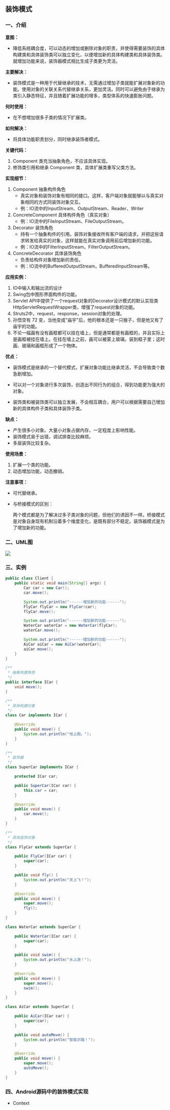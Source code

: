 ## 装饰模式

### 一、介绍

**意图：**

- 降低系统耦合度，可以动态的增加或删除对象的职责，并使得需要装饰的具体构建类和具体装饰类可以独立变化，以便增加新的具体构建类和具体装饰类。就增加功能来说，装饰器模式相比生成子类更为灵活。

**主要解决：**

- 装饰模式是一种用于代替继承的技术，无需通过增加子类就能扩展对象新的功能。使用对象的关联关系代替继承关系，更加灵活。同时可以避免由于继承为类引入静态特征，并且随着扩展功能的增多，类型体系的快速膨胀问题。

**何时使用：**

- 在不想增加很多子类的情况下扩展类。

**如何解决：**

- 将具体功能职责划分，同时继承装饰者模式。

**关键代码：** 

1. Component 类充当抽象角色，不应该具体实现。 
2. 修饰类引用和继承 Component 类，具体扩展类重写父类方法。

**实现细节：**

1. Component 抽象构件角色
   - 真实对象和装饰对象有相同的接口。这样，客户端对象就能够以与真实对象相同的方式同装饰对象交互。
   - 例：IO流中的InputStream、OutputStream、Reader、Writer
2. ConcreteComponent 具体构件角色（真实对象）
   - 例：IO流中的FileInputStream、FileOutputStream。
3. Decorator 装饰角色
   - 持有一个抽象构件的引用。装饰对象接收所有客户端的请求，并把这些请求转发给真实的对象，这样就能在真实对象调用前后增加新的功能。
   - 例：IO流中的FilterInputStream，FilterOutputStream。
4. ConcreteDecorator 具体装饰角色
   - 负责给构件对象增加新的责任。
   - 例：IO流中的BufferedOutputStream，BufferedInputStream等。

**应用实例：** 

1. IO中输入和输出流的设计
2. Swing包中图形界面构件的功能。
3. Servlet API中提供了一个request对象的Decorator设计模式的默认实现类HttpServletRequestWrapper类，增强了request对象的功能。
4. Struts2中，request，response，session对象的处理。
5. 孙悟空有 72 变，当他变成"庙宇"后，他的根本还是一只猴子，但是他又有了庙宇的功能。 
6. 不论一幅画有没有画框都可以挂在墙上，但是通常都是有画框的，并且实际上是画框被挂在墙上。在挂在墙上之前，画可以被蒙上玻璃，装到框子里；这时画、玻璃和画框形成了一个物体。

**优点：**

- 装饰模式是继承的一个替代模式，扩展对象功能比继承灵活，不会导致类个数急剧增加。
- 可以对一个对象进行多次装饰，创造出不同行为的组合，得到功能更为强大的对象。

- 装饰类和被装饰类可以独立发展，不会相互耦合，用户可以根据需要自己增加新的具体构件子类和具体装饰子类。

**缺点：**

- 产生很多小对象。大量小对象占据内存，一定程度上影响性能。
- 装饰模式易于出错，调试排查比较麻烦。
- 多层装饰比较复杂。

**使用场景：** 

1. 扩展一个类的功能。 
2. 动态增加功能，动态撤销。

**注意事项：**

- 可代替继承。

- 与桥接模式的区别：

  ​	两个模式都是为了解决过多子类对象的问题，但他们的诱因不一样。桥接模式是对象自身现有机制沿着多个维度变化，是既有部分不稳定。装饰器模式是为了增加新的功能。

### 二、UML图

![](https://i.imgur.com/bYbodMj.png)

### 三、实例

```java
public class Client {
    public static void main(String[] args) {
        Car car = new Car();
        car.move();

        System.out.println("------增加新的功能------");
        FlyCar flyCar = new FlyCar(car);
        flyCar.move();

        System.out.println("------增加新的功能------");
        WaterCar waterCar = new WaterCar(flyCar);
        waterCar.move();

        System.out.println("------增加新的功能------");
        AiCar aiCar = new AiCar(waterCar);
        aiCar.move();
    }
}
```

```java
/**
 * 抽象构建角色
 */
public interface ICar {
    void move();
}

/**
 * 具体构建对象
 */
class Car implements ICar {

    @Override
    public void move() {
        System.out.println("地上跑。");
    }
}

/**
 * 装饰器
 */
class SuperCar implements ICar {

    protected ICar car;

    public SuperCar(ICar car) {
        this.car = car;
    }

    @Override
    public void move() {
        car.move();
    }
}

/**
 * 具体装饰对象
 */
class FlyCar extends SuperCar {

    public FlyCar(ICar car) {
        super(car);
    }

    public void fly() {
        System.out.println("天上飞！");
    }

    @Override
    public void move() {
        super.move();
        fly();
    }
}

class WaterCar extends SuperCar {

    public WaterCar(ICar car) {
        super(car);
    }

    public void swim() {
        System.out.println("水上游！");
    }

    @Override
    public void move() {
        super.move();
        swim();
    }
}

class AiCar extends SuperCar {

    public AiCar(ICar car) {
        super(car);
    }

    public void autoMove() {
        System.out.println("智能识路！");
    }

    @Override
    public void move() {
        super.move();
        autoMove();
    }
}
```

### 四、Android源码中的装饰模式实现

- Context